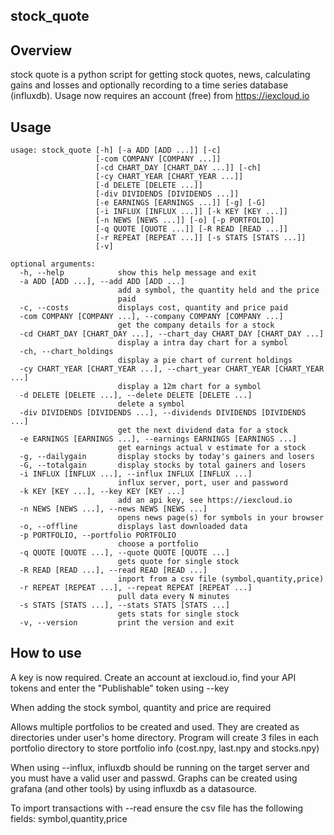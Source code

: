 ## stock_quote

## Overview
stock quote is a python script for getting stock quotes, news, calculating gains and losses and optionally recording to a time series database (influxdb). Usage now requires an account (free) from https://iexcloud.io

## Usage
```
usage: stock_quote [-h] [-a ADD [ADD ...]] [-c]
                   [-com COMPANY [COMPANY ...]]
                   [-cd CHART_DAY [CHART_DAY ...]] [-ch]
                   [-cy CHART_YEAR [CHART_YEAR ...]]
                   [-d DELETE [DELETE ...]]
                   [-div DIVIDENDS [DIVIDENDS ...]]
                   [-e EARNINGS [EARNINGS ...]] [-g] [-G]
                   [-i INFLUX [INFLUX ...]] [-k KEY [KEY ...]]
                   [-n NEWS [NEWS ...]] [-o] [-p PORTFOLIO]
                   [-q QUOTE [QUOTE ...]] [-R READ [READ ...]]
                   [-r REPEAT [REPEAT ...]] [-s STATS [STATS ...]]
                   [-v]

optional arguments:
  -h, --help            show this help message and exit
  -a ADD [ADD ...], --add ADD [ADD ...]
                        add a symbol, the quantity held and the price
                        paid
  -c, --costs           displays cost, quantity and price paid
  -com COMPANY [COMPANY ...], --company COMPANY [COMPANY ...]
                        get the company details for a stock
  -cd CHART_DAY [CHART_DAY ...], --chart_day CHART_DAY [CHART_DAY ...]
                        display a intra day chart for a symbol
  -ch, --chart_holdings
                        display a pie chart of current holdings
  -cy CHART_YEAR [CHART_YEAR ...], --chart_year CHART_YEAR [CHART_YEAR ...]
                        display a 12m chart for a symbol
  -d DELETE [DELETE ...], --delete DELETE [DELETE ...]
                        delete a symbol
  -div DIVIDENDS [DIVIDENDS ...], --dividends DIVIDENDS [DIVIDENDS ...]
                        get the next dividend data for a stock
  -e EARNINGS [EARNINGS ...], --earnings EARNINGS [EARNINGS ...]
                        get earnings actual v estimate for a stock
  -g, --dailygain       display stocks by today's gainers and losers
  -G, --totalgain       display stocks by total gainers and losers
  -i INFLUX [INFLUX ...], --influx INFLUX [INFLUX ...]
                        influx server, port, user and password
  -k KEY [KEY ...], --key KEY [KEY ...]
                        add an api key, see https://iexcloud.io
  -n NEWS [NEWS ...], --news NEWS [NEWS ...]
                        opens news page(s) for symbols in your browser
  -o, --offline         displays last downloaded data
  -p PORTFOLIO, --portfolio PORTFOLIO
                        choose a portfolio
  -q QUOTE [QUOTE ...], --quote QUOTE [QUOTE ...]
                        gets quote for single stock
  -R READ [READ ...], --read READ [READ ...]
                        inport from a csv file (symbol,quantity,price)
  -r REPEAT [REPEAT ...], --repeat REPEAT [REPEAT ...]
                        pull data every N minutes
  -s STATS [STATS ...], --stats STATS [STATS ...]
                        gets stats for single stock
  -v, --version         print the version and exit

```
  
## How to use
A key is now required. Create an account at iexcloud.io, find your API tokens and enter the "Publishable" token using --key 
 
When adding the stock symbol, quantity and price are required

Allows multiple portfolios to be created and used. They are created as directories under user's home directory. Program will create 3 files in each portfolio directory to store portfolio info (cost.npy, last.npy and stocks.npy)

When using --influx, influxdb should be running on the target server and you must have a valid user and passwd. Graphs can be created using grafana (and other tools) by using influxdb as a datasource.

To import transactions with --read ensure the csv file has the following fields: symbol,quantity,price

